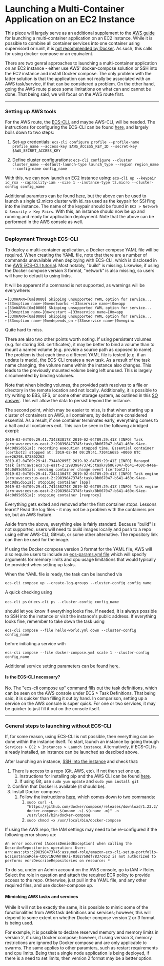 # Launching a Multi-Container Application on an EC2 Instance

This piece will largely serve as an additional supplement to the [AWS guide](https://docs.aws.amazon.com/AmazonECS/latest/developerguide/ecs-cli-tutorial-ec2.html) for launching a multi-container application on an EC2 instance. While it is possible to combine all container services into one container using supervisord or runit, it is [not recommended by Docker](https://docs.docker.com/config/containers/multi-service_container/). As such, this calls for using docker-compose or an equivalent.

There are two genral approaches to launching a multi-container application on an EC2 instance - either use AWS&#39; docker-compose solution or SSH into the EC2 instance and install Docker compose. The only problem with the latter solution is that the application can not really be associated with an AWS task/service, if that can be considered a problem. On the other hand, going the AWS route places some limitations on what can and cannot be done. That being said, we will focus on the AWS route first. 

---
### Setting up AWS tools

For the AWS route, the [ECS-CLI](https://docs.aws.amazon.com/AmazonECS/latest/developerguide/ECS_CLI_installation.html), and maybe AWS-CLI, will be needed. The instructions for configuring the ECS-CLI can be found [here](https://docs.aws.amazon.com/AmazonECS/latest/developerguide/ECS_CLI_Configuration.html), and largely boils down to two steps:

1) Set-up credentials:
`ecs-cli configure profile --profile-name profile_name --access-key $AWS_ACCESS_KEY_ID --secret-key $AWS_SECRET_ACCESS_KEY`

2) Define cluster configurations:
`ecs-cli configure --cluster cluster_name --default-launch-type launch_type --region region_name --config-name config_name`

With this, we can now launch an EC2 instance using:
`ecs-cli up --keypair id_rsa --capability-iam --size 1 --instance-type t2.micro --cluster-config config_name`

Additional paramters can be found [here](https://docs.aws.amazon.com/AmazonECS/latest/developerguide/cmd-ecs-cli-up.html), but the above can be used to launch a single t2.micro cluster with id_rsa used as the keypair for SSH&#39;ing into the instance. The name of the keypair should be found in `EC2 > Network & Security > Key Pairs`. With this, an instance should now be up and running and ready for application deployment. Note that the above can be performed in the AWS console as well.

----
### Deployment Through ECS-CLI

To deploy a multi-container application, a Docker compose YAML file will be required. When creating the YAML file, note that there are a number of commands unavailable when deploying with ECS-CLI, which is disclosed in the [AWS ECS-CLI tutorial](https://docs.aws.amazon.com/AmazonECS/latest/developerguide/ecs-cli-tutorial-ec2.html). Most notably, "build" is missing. Likewise, if using the Docker compose version 3 format, "network" is also missing, so users will have to default to using links.

It will be apparent if a command is not supported, as warnings will be everywhere:

```
←[33mWARN←[0m[0000] Skipping unsupported YAML option for service...  ←[33moption name←[0m=networks ←[33mservice name←[0m=app
←[33mWARN←[0m[0000] Skipping unsupported YAML option for service...  ←[33moption name←[0m=restart ←[33mservice name←[0m=app
←[33mWARN←[0m[0000] Skipping unsupported YAML option for service...  ←[33moption name←[0m=depends_on ←[33mservice name←[0m=nginx
```

Quite hard to miss.

There are also two other points worth noting. If using persistent volumes (e.g. for storing SSL certificates), it may be better to bind a volume than to mount a named volume (e.g. provide a source path as opposed to name). The problem is that each time a different YAML file is tested (e.g. if an update is made), the ECS-CLI creates a new task. As a result of the task name changing, the volume name within the instance also changes. This leads to the previously mounted volume being left unused. This is largely circumvented by binding volumes. 

Note that when binding volumes, the provided path resolves to a file or directory in the remote location and not locally. Additionally, it is possible to try writing to EBS, EFS, or some other storage system, as outlined in this [SO answer](https://stackoverflow.com/questions/45788214/docker-volumes-in-aws-write-to-ebs-efs-s3). This will allow the data to persist beyond the instance.

The second point, which may be easier to miss, is that when starting up a cluster of containers on AWS, all containers, by default are considered essential. As a result, if one container terminates early, everything comes to a halt and all containers exit. This can be seen in the followng abridged exerpt:

```
2019-02-04T09:29:41.734383817Z 2019-02-04T09:29:41Z [INFO] Task [arn:aws:ecs:us-east-2:298398473745:task/8b067047-b641-460c-94ee-84c0d95d651a]: recording execution stopped time. Essential container [certbot2] stopped at: 2019-02-04 09:29:41.730416685 +0000 UTC m=+26298.873802262
2019-02-04T09:29:41.734402095Z 2019-02-04T09:29:41Z [INFO] Managed task [arn:aws:ecs:us-east-2:298398473745:task/8b067047-b641-460c-94ee-84c0d95d651a]: sending container change event [certbot2]: 
2019-02-04T09:29:41.734413047Z 2019-02-04T09:29:41Z [INFO] Task engine [arn:aws:ecs:us-east-2:298398473745:task/8b067047-b641-460c-94ee-84c0d95d651a]: stopping container [app]
2019-02-04T09:29:41.741458274Z 2019-02-04T09:29:41Z [INFO] Task engine [arn:aws:ecs:us-east-2:298398473745:task/8b067047-b641-460c-94ee-84c0d95d651a]: stopping container [revproxy]
```

Everything gets exited and removed after the first container stops. Lessons learnt? Read the log files - it may not be a problem with the containers per se, but an AWS feature.

Aside from the above, everything else is fairly standard. Because "build" is not supported, users will need to build images locally and push to a repo using either AWS-CLI, GitHub, or some other alternative. The repository link can then be used for the image.

If using the Docker compose version 3 format for the YAML file, AWS will also require users to include an [ecs-params.yml file](https://docs.aws.amazon.com/AmazonECS/latest/developerguide/cmd-ecs-cli-compose-ecsparams.html) which will specify arguments for memory limits and cpu usage limitations that would typically be provided when setting up tasks.

When the YAML file is ready, the task can be launched via

`ecs-cli compose up --create-log-groups --cluster-config config_name`

A quick checking using 

`ecs-cli ps` or `ecs-cli ps --cluster-config config_name`

should let you know if everything looks fine. If needed, it is always possible to SSH into the instance or visit the instance&#39;s public address. If everything looks fine, remember to take down the task using 

`ecs-cli compose --file hello-world.yml down --cluster-config config_name`

before initiating a service with

`ecs-cli compose --file docker-compose.yml scale 1 --cluster-config config_name`

Additional service setting parameters can be found [here](https://docs.aws.amazon.com/AmazonECS/latest/developerguide/cmd-ecs-cli-compose-service-up.html).

#### Is the ECS-CLI necessary?
No. The "ecs-cli compose up" command fills out the task definitions, which can be seen on the AWS console under ECS > Task Definitions. That being said, it is quicker than filling it out by hand. In comparison, setting up a service on the AWS console is super quick. For one or two services, it may be quicker to just fill it out on the console itself.

----
### General steps to launching without ECS-CLI
If, for some reason, using ECS-CLI is not possible, then everything can be done within the instance itself. To start, launch an instance by going through `Services > EC2 > Instances > Launch instance`. Alternatively, if ECS-CLI is already installed, an instance can be launched as descibed above. 

After launching an instance, [SSH into the instance](https://github.com/atcsrepo/Misc-notes/blob/master/EC2-SSH.md) and check that:
1. There is access to a repo (Git, AWS, etc). If not then set one up.
	1. Instructions for installing pip and the AWS CLI can be found [here](https://docs.aws.amazon.com/cli/latest/userguide/install-linux.html).
	1. If using Git, use `sudo yum update` and `sudo yum install git`
1. Confirm that Docker is available (it should be).
1. Install Docker compose.
	1. Follow the instructions [here](https://docs.docker.com/compose/install/), which comes down to two commands:
		1. `sudo curl -L "https://github.com/docker/compose/releases/download/1.23.2/docker-compose-$(uname -s)-$(uname -m)" -o /usr/local/bin/docker-compose`
		1. `sudo chmod +x /usr/local/bin/docker-compose`

If using the AWS repo, the IAM settings may need to be re-configured if the following error shows up:

```
An error occurred (AccessDeniedException) when calling the DescribeRepositories operation: User: arn:aws:sts::298398473745:assumed-role/amazon-ecs-cli-setup-portfolio-EcsInstanceRole-CDO71NCWWT8H/i-0102760df7837c852 is not authorized to perform: ecr:DescribeRepositories on resource: *
```

To do so, under an Admin account on the AWS console, go to IAM > Roles. Select the role in question and attach the required ECR policy to provide access to the repo. Otherwise, just pull in the YAML file, and any other required files, and use docker-compose up.

#### Mimicking AWS tasks and services
While it will not be exactly the same, it is possible to mimic some of the functionalities from AWS task definitions and services; however, this will depend to some extent on whether Docker compose version 2 or 3 format is being used.

For example, it is possible to declare reserved memory and memory limits in version 2, if using Docker compose; however, if using version 3, memory restrictions are ignored by Docker compose and are only applicable to swarms. The same applies to other paramters, such as restart requirements and cpu limits. Being that a single node application is being deployed, if there is a need to set limits, then version 2 format may be a better option.